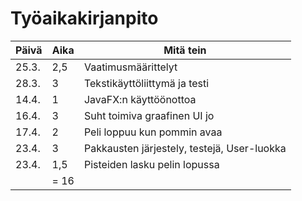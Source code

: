 # Työaikakirjanpito

| Päivä | Aika | Mitä tein |
|-------|------|-----------|
| 25.3. | 2,5  | Vaatimusmäärittelyt |
| 28.3. | 3    | Tekstikäyttöliittymä ja testi |
| 14.4. | 1	   | JavaFX:n käyttöönottoa |
| 16.4. | 3    | Suht toimiva graafinen UI jo |
| 17.4. | 2    | Peli loppuu kun pommin avaa |
| 23.4. | 3	   | Pakkausten järjestely, testejä, User-luokka |
| 23.4. | 1,5  | Pisteiden lasku pelin lopussa |
|		| = 16 |		   |